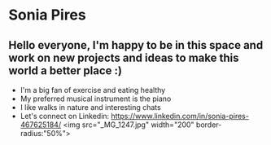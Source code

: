 # **Sonia Pires**
## Hello everyone, I'm happy to be in this space and work on new projects and ideas to make this world a better place :)

* I'm a big fan of exercise and eating healthy
* My preferred musical instrument is the piano
* I like walks in nature and interesting chats
* Let's connect on Linkedin: https://www.linkedin.com/in/sonia-pires-467625184/
<img src="_MG_1247.jpg" width="200" border-radius:"50%">

